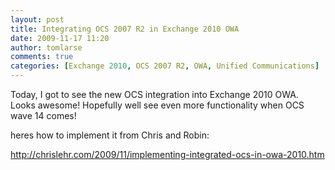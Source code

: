 ```yaml
---
layout: post
title: Integrating OCS 2007 R2 in Exchange 2010 OWA
date: 2009-11-17 11:20
author: tomlarse
comments: true
categories: [Exchange 2010, OCS 2007 R2, OWA, Unified Communications]
---
```

Today, I got to see the new OCS integration into Exchange 2010 OWA. Looks awesome! Hopefully well see even more functionality when OCS wave 14 comes!

heres how to implement it from Chris and Robin:

<a href="http://chrislehr.com/2009/11/implementing-integrated-ocs-in-owa-2010.htm">http://chrislehr.com/2009/11/implementing-integrated-ocs-in-owa-2010.htm</a>
